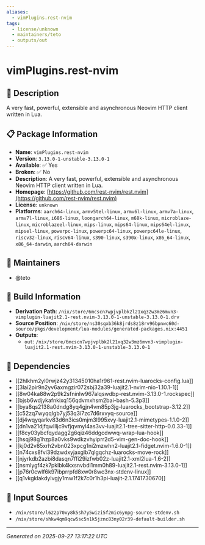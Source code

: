 ```yaml
---
aliases:
  - vimPlugins.rest-nvim
tags:
  - license/unknown
  - maintainers/teto
  - outputs/out
---
```


# vimPlugins.rest-nvim

## 📝 Description

A very fast, powerful, extensible and asynchronous Neovim HTTP client written in Lua.

## 📋 Package Information

- **Name**: `vimPlugins.rest-nvim`
- **Version**: `3.13.0-1-unstable-3.13.0-1`
- **Available**: ✅ Yes
- **Broken**: ✅ No
- **Description**: A very fast, powerful, extensible and asynchronous Neovim HTTP client written in Lua.
- **Homepage**: [https://github.com/rest-nvim/rest.nvim](https://github.com/rest-nvim/rest.nvim)
- **License**: `unknown`
- **Platforms**: `aarch64-linux`, `armv5tel-linux`, `armv6l-linux`, `armv7a-linux`, `armv7l-linux`, `i686-linux`, `loongarch64-linux`, `m68k-linux`, `microblaze-linux`, `microblazeel-linux`, `mips-linux`, `mips64-linux`, `mips64el-linux`, `mipsel-linux`, `powerpc-linux`, `powerpc64-linux`, `powerpc64le-linux`, `riscv32-linux`, `riscv64-linux`, `s390-linux`, `s390x-linux`, `x86_64-linux`, `x86_64-darwin`, `aarch64-darwin`
## 👥 Maintainers

- @teto


## 🔧 Build Information

- **Derivation Path**: `/nix/store/6mcscn7wpjvplbk2l21xq32w3mz6mvn3-vimplugin-luajit2.1-rest.nvim-3.13.0-1-unstable-3.13.0-1.drv`
- **Source Position**: `/nix/store/ns30sqxb36k8jrds8z18rv96bpnwc60d-source/pkgs/development/lua-modules/generated-packages.nix:4451`
- **Outputs**:
  - `out`:  `/nix/store/6mcscn7wpjvplbk2l21xq32w3mz6mvn3-vimplugin-luajit2.1-rest.nvim-3.13.0-1-unstable-3.13.0-1`

## 🔗 Dependencies

- [[2hlkhm2yl0rwjz42y31345010ha1r961-rest.nvim-luarocks-config.lua]]
- [[3lai2pir9n2yv6axmgzir072sbj32a39-luajit2.1-nvim-nio-1.10.1-1]]
- [[8w04ka88w2p9k2sfninlw967alqswdbp-rest.nvim-3.13.0-1.rockspec]]
- [[bjsb6wdjykafnkixq156qdvmxhsm2bai-bash-5.3p3]]
- [[bya8qs2138a0dndg8yq4gjn4vm85p3jg-luarocks_bootstrap-3.12.2]]
- [[c52zq7wyqqlgb7yj53q3i7zc7d6rxvyq-source]]
- [[dj4wqyqarkv83d6n3ics0mjm3l995xvy-luajit2.1-mimetypes-1.1.0-2]]
- [[dn1va21djfqwllljc9vfjqvmyl4as3vv-luajit2.1-tree-sitter-http-0.0.33-1]]
- [[f8cy03ybcfqydagg2g6qiz46ddgcdwwq-wrap-lua-hook]]
- [[hsqj98g1hzp8a0vks9wdkzvhyiprr2d5-vim-gen-doc-hook]]
- [[kj0d2v85xrh2vbn023xpcg1ni2mzwhn2-luajit2.1-fidget.nvim-1.6.0-1]]
- [[n74cxs8fvi39dzwdxyjaxglb7qlgqchz-luarocks-move-rock]]
- [[njyrkdb2azbi8dasqn7ffi29izfwb02z-luajit2.1-xml2lua-1.6-2]]
- [[nsmlygf4zk7pklbk4kxsnvbdi1mm0h89-luajit2.1-rest.nvim-3.13.0-1]]
- [[p76r0cwlf6k97ibprrpfd8xw0r8wc3nx-stdenv-linux]]
- [[q1vkgklakdylvgjy1mw1f2k7c0r1h3pi-luajit-2.1.1741730670]]

## 📁 Input Sources

- `/nix/store/l622p70vy8k5sh7y5wizi5f2mic6ynpg-source-stdenv.sh`
- `/nix/store/shkw4qm9qcw5sc5n1k5jznc83ny02r39-default-builder.sh`

---
*Generated on 2025-09-27 13:17:22 UTC*
